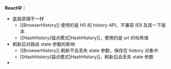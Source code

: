 **React中：**
- 底层原理不一样
	- [[BrowserHistory]] 使用的是 H5 的 history API，不兼容 IE9 及其一下版本
	- [[HashHistory(锚点模式|HashHistory]]，使用的是 url 的哈希值
- 刷新后对路由 state 参数的影响
	-  [[BrowserHistory]] 刷新不会丢失 state 参数，保存在 history 对象中
	- [[HashHistory(锚点模式|HashHistory]]，刷新后会丢失 state 参数
- 